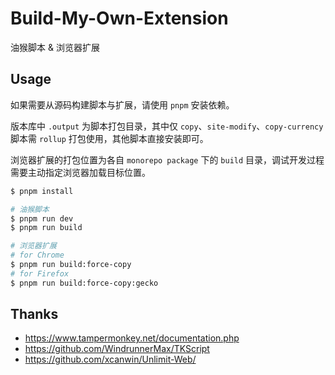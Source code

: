# Build-My-Own-Extension

油猴脚本 & 浏览器扩展

## Usage

如果需要从源码构建脚本与扩展，请使用 `pnpm` 安装依赖。

版本库中 `.output` 为脚本打包目录，其中仅 `copy`、`site-modify`、`copy-currency` 脚本需 `rollup` 打包使用，其他脚本直接安装即可。

浏览器扩展的打包位置为各自 `monorepo package` 下的 `build` 目录，调试开发过程需要主动指定浏览器加载目标位置。

```bash
$ pnpm install

# 油猴脚本
$ pnpm run dev
$ pnpm run build

# 浏览器扩展
# for Chrome
$ pnpm run build:force-copy
# for Firefox
$ pnpm run build:force-copy:gecko
```

## Thanks

- https://www.tampermonkey.net/documentation.php
- https://github.com/WindrunnerMax/TKScript
- https://github.com/xcanwin/Unlimit-Web/
